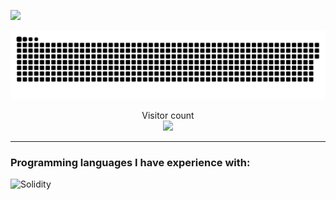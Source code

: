 ![](https://media0.giphy.com/media/IoZDK4acSaiaEovaz9/giphy.gif)

<a href=#><img src="contributions.svg"></a>

<p align="center"> 
  Visitor count<br>
  <img src="https://profile-counter.glitch.me/0xAymane/count.svg" />
</p>

***

### Programming languages I have experience with:
<img src="[https://profilinator.rishav.dev/skills-assets/javascript-original.svg](https://upload.wikimedia.org/wikipedia/commons/thumb/9/98/Solidity_logo.svg/1319px-Solidity_logo.svg.png)" alt="Solidity" height="45" />
